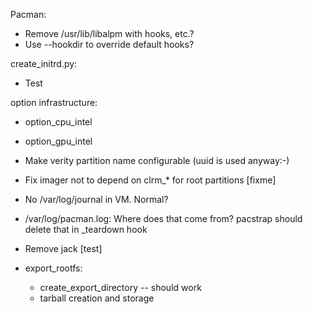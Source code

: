 Pacman:
 * Remove /usr/lib/libalpm with hooks, etc.?
 * Use --hookdir to override default hooks?

create_initrd.py:
  * Test

option infrastructure:
  * option_cpu_intel
  * option_gpu_intel

* Make verity partition name configurable (uuid is used anyway:-)
* Fix imager not to depend on clrm_* for root partitions [fixme]

* No /var/log/journal in VM. Normal?
* /var/log/pacman.log: Where does that come from? pacstrap
  should delete that in _teardown hook

* Remove jack [test]

* export_rootfs:
   * create_export_directory -- should work
   * tarball creation and storage
